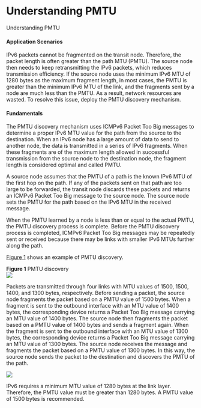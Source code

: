 Understanding PMTU
==================

Understanding PMTU

#### Application Scenarios

IPv6 packets cannot be fragmented on the transit node. Therefore, the packet length is often greater than the path MTU (PMTU). The source node then needs to keep retransmitting the IPv6 packets, which reduces transmission efficiency. If the source node uses the minimum IPv6 MTU of 1280 bytes as the maximum fragment length, in most cases, the PMTU is greater than the minimum IPv6 MTU of the link, and the fragments sent by a node are much less than the PMTU. As a result, network resources are wasted. To resolve this issue, deploy the PMTU discovery mechanism.


#### Fundamentals

The PMTU discovery mechanism uses ICMPv6 Packet Too Big messages to determine a proper IPv6 MTU value for the path from the source to the destination. When an IPv6 node has a large amount of data to send to another node, the data is transmitted in a series of IPv6 fragments. When these fragments are of the maximum length allowed in successful transmission from the source node to the destination node, the fragment length is considered optimal and called PMTU.

A source node assumes that the PMTU of a path is the known IPv6 MTU of the first hop on the path. If any of the packets sent on that path are too large to be forwarded, the transit node discards these packets and returns an ICMPv6 Packet Too Big message to the source node. The source node sets the PMTU for the path based on the IPv6 MTU in the received message.

When the PMTU learned by a node is less than or equal to the actual PMTU, the PMTU discovery process is complete. Before the PMTU discovery process is completed, ICMPv6 Packet Too Big messages may be repeatedly sent or received because there may be links with smaller IPv6 MTUs further along the path.

[Figure 1](#EN-US_CONCEPT_0000001176741599__fig1283163515312) shows an example of PMTU discovery.

**Figure 1** PMTU discovery  
![](figure/en-us_image_0000001176661711.png)

Packets are transmitted through four links with MTU values of 1500, 1500, 1400, and 1300 bytes, respectively. Before sending a packet, the source node fragments the packet based on a PMTU value of 1500 bytes. When a fragment is sent to the outbound interface with an MTU value of 1400 bytes, the corresponding device returns a Packet Too Big message carrying an MTU value of 1400 bytes. The source node then fragments the packet based on a PMTU value of 1400 bytes and sends a fragment again. When the fragment is sent to the outbound interface with an MTU value of 1300 bytes, the corresponding device returns a Packet Too Big message carrying an MTU value of 1300 bytes. The source node receives the message and fragments the packet based on a PMTU value of 1300 bytes. In this way, the source node sends the packet to the destination and discovers the PMTU of the path.

![](public_sys-resources/note_3.0-en-us.png) 

IPv6 requires a minimum MTU value of 1280 bytes at the link layer. Therefore, the PMTU value must be greater than 1280 bytes. A PMTU value of 1500 bytes is recommended.